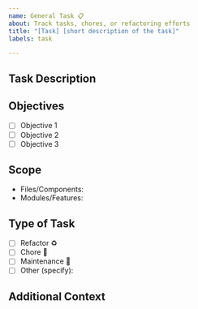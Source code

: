 ```yaml
---
name: General Task 📋
about: Track tasks, chores, or refactoring efforts
title: "[Task] [short description of the task]"
labels: task

---
```


## Task Description
<!-- Provide a clear and concise description of the task. -->

## Objectives
<!-- List the key goals for completing this task. -->
- [ ] Objective 1
- [ ] Objective 2
- [ ] Objective 3

## Scope
<!-- Specify what parts of the project are affected. -->
- Files/Components:
- Modules/Features:

## Type of Task
<!-- Mark the type(s) that best describe this task. -->
- [ ] Refactor ♻️
- [ ] Chore 🧹
- [ ] Maintenance 🔧
- [ ] Other (specify):

## Additional Context
<!-- Add any additional details, links, or screenshots. -->
